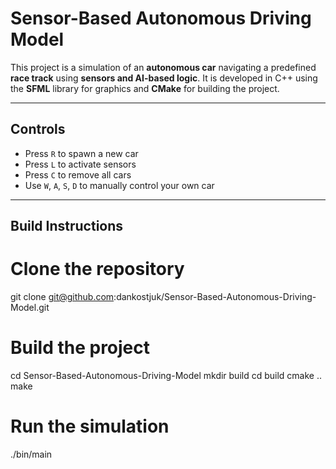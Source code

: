 # Sensor-Based Autonomous Driving Model

This project is a simulation of an **autonomous car** navigating a predefined **race track** using **sensors and AI-based logic**. It is developed in C++ using the **SFML** library for graphics and **CMake** for building the project.

---

## Controls

- Press `R` to spawn a new car  
- Press `L` to activate sensors  
- Press `C` to remove all cars  
- Use `W`, `A`, `S`, `D` to manually control your own car

---

## Build Instructions


# Clone the repository
git clone git@github.com:dankostjuk/Sensor-Based-Autonomous-Driving-Model.git

# Build the project
cd Sensor-Based-Autonomous-Driving-Model
mkdir build
cd build
cmake ..
make

# Run the simulation
./bin/main
